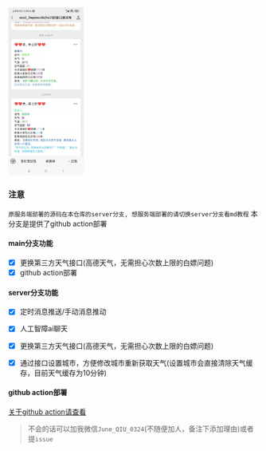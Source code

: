 <img src="./gitPic/el.jpeg" width="30%" />

### 注意
`原服务端部署的源码在本仓库的server分支, 想服务端部署的请切换server分支看md教程` 本分支是提供了github action部署

#### main分支功能
- [x] 更换第三方天气接口(高德天气，无需担心次数上限的白嫖问题)
- [x] github action部署

#### server分支功能
- [x] 定时消息推送/手动消息推动
- [x] 人工智障ai聊天
- [x] 更换第三方天气接口(高德天气，无需担心次数上限的白嫖问题)
- [x] 通过接口设置城市，方便修改城市重新获取天气(设置城市会直接清除天气缓存，目前天气缓存为10分钟)


#### github action部署
[关于github action请查看](./docs/githubAction.md)

> 不会的话可以加我微信`June_QIU_0324`(不随便加人，备注下添加理由)或者提`issue`